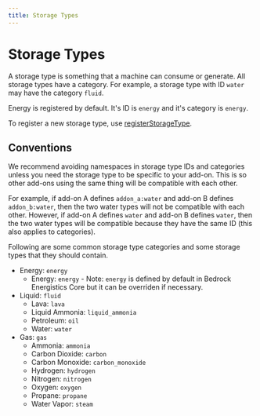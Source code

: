 ```yaml
---
title: Storage Types
---
```


# Storage Types

A storage type is something that a machine can consume or generate. All storage types have a category. For example, a storage type with ID `water` may have the category `fluid`.

Energy is registered by default. It's ID is `energy` and it's category is `energy`.

To register a new storage type, use [registerStorageType](https://fluffyalien1422.github.io/bedrock-energistics-core/functions/API.registerStorageType.html).

## Conventions

We recommend avoiding namespaces in storage type IDs and categories unless you need the storage type to be specific to your add-on. This is so other add-ons using the same thing will be compatible with each other.

For example, if add-on A defines `addon_a:water` and add-on B defines `addon_b:water`, then the two water types will not be compatible with each other. However, if add-on A defines `water` and add-on B defines `water`, then the two water types will be compatible because they have the same ID (this also applies to categories).

Following are some common storage type categories and some storage types that they should contain.

- Energy: `energy`
  - Energy: `energy` - Note: `energy` is defined by default in Bedrock Energistics Core but it can be overriden if necessary.
- Liquid: `fluid`
  - Lava: `lava`
  - Liquid Ammonia: `liquid_ammonia`
  - Petroleum: `oil`
  - Water: `water`
- Gas: `gas`
  - Ammonia: `ammonia`
  - Carbon Dioxide: `carbon`
  - Carbon Monoxide: `carbon_monoxide`
  - Hydrogen: `hydrogen`
  - Nitrogen: `nitrogen`
  - Oxygen: `oxygen`
  - Propane: `propane`
  - Water Vapor: `steam`
